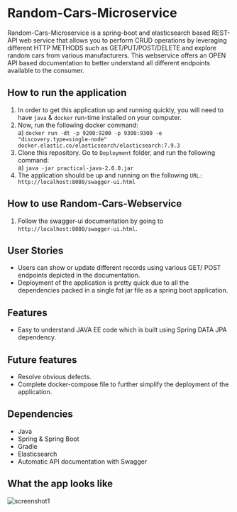 # Random-Cars-Microservice

Random-Cars-Microservice is a spring-boot and elasticsearch based REST-API web service that allows you to perform CRUD operations by leveraging different HTTP METHODS such as GET/PUT/POST/DELETE and explore random cars from various manufacturers. This webservice offers an OPEN API based documentation to better understand all different endpoints available to the consumer. 

## How to run the application

1. In order to get this application up and running quickly, you will need to have `java` & `docker` run-time installed on your computer. 
2. Now, run the following docker command:<br />
   a) `docker run -dt -p 9200:9200 -p 9300:9300 -e "discovery.type=single-node" docker.elastic.co/elasticsearch/elasticsearch:7.9.3`<br />
3. Clone this repository. Go to `Deployment` folder, and run the following command:<br />
   a) `java -jar practical-java-2.0.0.jar`<br />
4. The application should be up and running on the following `URL: http://localhost:8080/swagger-ui.html`


 ## How to use Random-Cars-Webservice

1. Follow the swagger-ui documentation by going to `http://localhost:8080/swagger-ui.html`. 

 ## User Stories

- Users can show or update different records using various GET/ POST endpoints depicted in the documentation. 
- Deployment of the application is pretty quick due to all the dependencies packed in a single fat jar file as a spring boot application.  

 ## Features

 - Easy to understand JAVA EE code which is built using Spring DATA JPA dependency.

 ## Future features
 - Resolve obvious defects. 
 - Complete docker-compose file to further simplify the deployment of the application. 

 ## Dependencies 

- Java
- Spring & Spring Boot
- Gradle
- Elasticsearch
- Automatic API documentation with Swagger

## What the app looks like

![screenshot1](https://raw.githubusercontent.com/Damans227/random-cars-webservice/main/screenshots/random-cars.gif)

